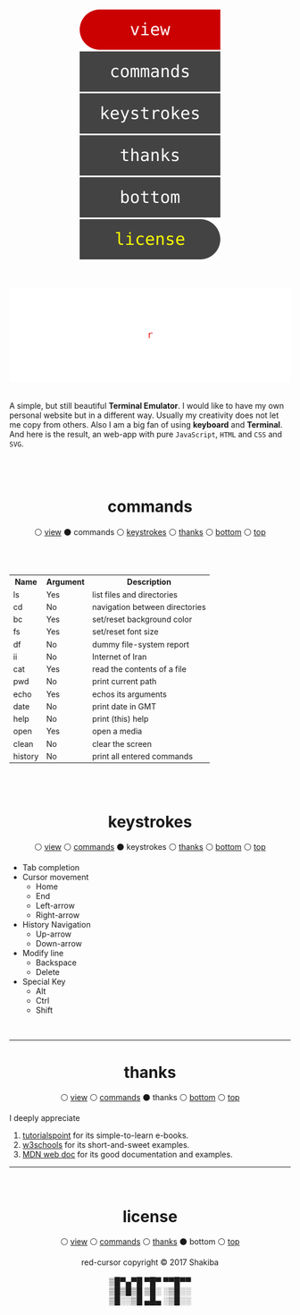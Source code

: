 <br>
<p id="top" align="center">
  <a href="https://k-five.github.io/jsMyAdmin/">
    <img src="./res/view.svg" />
  </a>
  <a href="#commands">
    <img src="./res/commands.svg" />
  </a>
  <a href="#keystrokes">
    <img src="./res/keystrokes.svg" />
  </a>
  <a href="#idea">
    <img src="./res/thanks.svg" />
  </a>
  <a href="#bottom">
    <img src="./res/bottom.svg" />
  </a>
  <a href="https://github.com/k-five/rec-cursor/blob/master/LICENSE">
    <img src="./res/license.svg" />
  </a>
</p>
<br>
<br>

<img src="https://github.com/k-five/red-cursor/blob/master/res/red-cursor.banner.2.gif" />

<br>
<br>

A simple, but still beautiful **Terminal Emulator**.
I would like to have my own personal website but in a different way. Usually my creativity does not let me copy from others.
Also I am a big fan of using **keyboard** and **Terminal**. And here is the result, an web-app with pure `JavaScript`, `HTML` and `CSS` and `SVG`.

<br>
<br>

<h1 id="commands" align="center">commands</h1>
<p align="center">
  &#9898; <a href="https://k-five.github.io/red-cursor/">view</a>
  &#9899; commands
  &#9898; <a href="#keystrokes">keystrokes</a>
  &#9898; <a href="#thanks">thanks</a>
  &#9898; <a href="#bottom">bottom</a>
  &#9898; <a href="#top">top</a>
</p>

<br>
<br>

<table>
    <tr>
      <th>Name</th>
      <th>Argument</th>
      <th>Description</th>
    </tr>
    <tr>
      <td>ls</td>
      <td>Yes</td>
      <td>list files and directories</td>
    </tr>
    <tr>
      <td>cd</td>
      <td>No</td>
      <td>navigation between directories</td>
    </tr>
    <tr>
      <td>bc</td>
      <td>Yes</td>
      <td>set/reset background color</td>
    </tr>
    <tr>
      <td>fs</td>
      <td>Yes</td>
      <td>set/reset font size</td>
    </tr>
    <tr>
      <td>df</td>
      <td>No</td>
      <td>dummy file-system report</td>
    </tr>
    <tr>
      <td>ii</td>
      <td>No</td>
      <td>Internet of Iran</td>
    </tr>
    <tr>
      <td>cat</td>
      <td>Yes</td>
      <td>read the contents of a file</td>
    </tr>
    <tr>
      <td>pwd</td>
      <td>No</td>
      <td>print current path</td>
    </tr>
    <tr>
      <td>echo</td>
      <td>Yes</td>
      <td>echos its arguments</td>
    </tr>
    <tr>
      <td>date</td>
      <td>No</td>
      <td>print date in GMT</td>
    </tr>
    <tr>
      <td>help</td>
      <td>No</td>
      <td>print (this) help</td>
    </tr>
    <tr>
      <td>open</td>
      <td>Yes</td>
      <td>open a media</td>
    </tr>
    <tr>
      <td>clean</td>
      <td>No</td>
      <td>clear the screen</td>
    </tr>
    <tr>
      <td>history</td>
      <td>No</td>
      <td>print all entered commands</td>
    </tr>
</table>

<br>
<br>

<h1 id="keystrokes" align="center">keystrokes</h1>
<p align="center">
  &#9898; <a href="https://k-five.github.io/red-cursor/">view</a>
  &#9898; <a href="#commands">commands</a>
  &#9899; keystrokes
  &#9898; <a href="#thanks">thanks</a>
  &#9898; <a href="#bottom">bottom</a>
  &#9898; <a href="#top">top</a>
</p>

 - Tab completion  
 - Cursor movement  
   - Home  
   - End  
   - Left-arrow  
   - Right-arrow  
 - History Navigation  
   - Up-arrow  
   - Down-arrow  
 - Modify line  
   - Backspace  
   - Delete  
 - Special Key  
   - Alt  
   - Ctrl  
   - Shift  


<br>
<hr>

<h1 id="thanks" align="center">thanks</h1>
<p align="center">
  &#9898; <a href="https://k-five.github.io/rec-cursor/">view</a>
  &#9898; <a href="#commands">commands</a>
  &#9899; thanks
  &#9898; <a href="#bottom">bottom</a>
  &#9898; <a href="#top">top</a>
</p>

I deeply appreciate  
 1. [tutorialspoint](https://www.tutorialspoint.com/) for its simple-to-learn e-books.  
 2. [w3schools](https://www.w3schools.com/) for its short-and-sweet examples.  
 3. [MDN web doc](https://developer.mozilla.org/en-US/) for its good documentation and examples.  

<hr>
<br>

<h1 id="license" align="center">license</h1>
<p align="center">
  &#9898; <a href="https://k-five.github.io/rec-cursor/">view</a>
  &#9898; <a href="#commands">commands</a>
  &#9898; <a href="#thanks">thanks</a>
  &#9899; bottom
  &#9898; <a href="#top">top</a>
</p>
<p id="bottom" align="center">
  red-cursor copyright &copy; 2017 Shakiba
  <br>
  <br>
  ▒█▀▄▀█ ▀█▀ ▀▀█▀▀<br>
  ▒█▒█▒█ ▒█░ ░▒█░░<br>
  ▒█░░▒█ ▄█▄ ░▒█░░<br>
</p>
